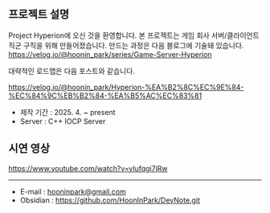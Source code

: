 프로젝트 설명
----

Project Hyperion에 오신 것을 환영합니다. 
본 프로젝트는 게임 회사 서버/클라이언트 직군 구직을 위해 만들어졌습니다. 
만드는 과정은 다음 블로그에 기술돼 있습니다. 
https://velog.io/@hoonin_park/series/Game-Server-Hyperion

대략적인 로드맵은 다음 포스트와 같습니다.

https://velog.io/@hoonin_park/Hyperion-%EA%B2%8C%EC%9E%84-%EC%84%9C%EB%B2%84-%EA%B5%AC%EC%83%81

- 제작 기간 : 2025. 4. ~ present
- Server : C++ IOCP Server

시연 영상
----
https://www.youtube.com/watch?v=yIufqgi7jRw

----

- E-mail : hooninpark@gmail.com
- Obsidian : https://github.com/HoonInPark/DevNote.git
